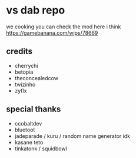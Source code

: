 # vs dab repo
we cooking
you can check the mod here i think https://gamebanana.com/wips/78669
## credits
* cherrychi
* betopia
* theconcealedcow
* twizinho
* zyflx

## special thanks
* ccobaltdev
* bluetoot
* jadeparade / kuru / random name generator idk
* kasane teto
* tinkatonk / squidbowl
